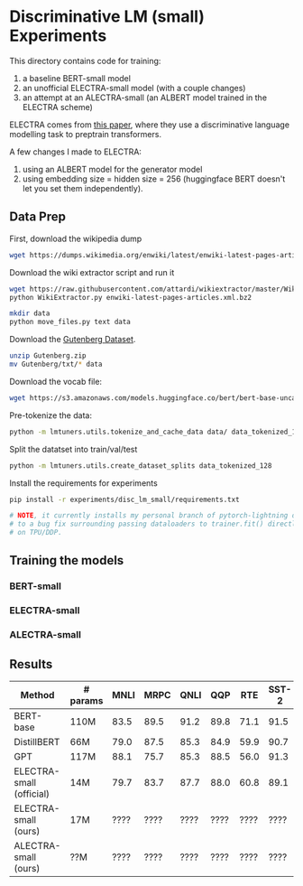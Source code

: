 # Discriminative LM (small) Experiments

This directory contains code for training:

1. a baseline BERT-small model
2. an unofficial ELECTRA-small model (with a couple changes)
3. an attempt at an ALECTRA-small (an ALBERT model trained in the ELECTRA scheme)

ELECTRA comes from [this paper](https://openreview.net/pdf?id=r1xMH1BtvB),
where they use a discriminative language modelling task to preptrain transformers.

A few changes I made to ELECTRA:
1. using an ALBERT model for the generator model
2. using embedding size = hidden size = 256 (huggingface BERT doesn't let you set them independently).

## Data Prep

First, download the wikipedia dump

```sh
wget https://dumps.wikimedia.org/enwiki/latest/enwiki-latest-pages-articles.xml.bz2
```

Download the wiki extractor script and run it

```sh
wget https://raw.githubusercontent.com/attardi/wikiextractor/master/WikiExtractor.py
python WikiExtractor.py enwiki-latest-pages-articles.xml.bz2

mkdir data
python move_files.py text data
```

Download the [Gutenberg Dataset](https://web.eecs.umich.edu/~lahiri/gutenberg_dataset.html).

```sh
unzip Gutenberg.zip
mv Gutenberg/txt/* data
```

Download the vocab file:
```sh
wget https://s3.amazonaws.com/models.huggingface.co/bert/bert-base-uncased-vocab.txt
```

Pre-tokenize the data:
```sh
python -m lmtuners.utils.tokenize_and_cache_data data/ data_tokenized_128/ --tokenizer_path bert-base-uncased-vocab.txt --max_length=128 --n_sentences=40
```

Split the datatset into train/val/test
```sh
python -m lmtuners.utils.create_dataset_splits data_tokenized_128
```

Install the requirements for experiments
```sh
pip install -r experiments/disc_lm_small/requirements.txt

# NOTE, it currently installs my personal branch of pytorch-lightning due
# to a bug fix surrounding passing dataloaders to trainer.fit() directly
# on TPU/DDP.
```

## Training the models

### BERT-small

### ELECTRA-small

### ALECTRA-small

## Results
| Method                   |# params | MNLI | MRPC | QNLI | QQP  | RTE  | SST-2 | STS-B |
|--------------------------|---------|------|------|------|------|------|-------|-------|
| BERT-base                |  110M   | 83.5 | 89.5 | 91.2 | 89.8 | 71.1 | 91.5  | 88.9  |
| DistillBERT              |   66M   | 79.0 | 87.5 | 85.3 | 84.9 | 59.9 | 90.7  | 81.2  |
| GPT                      |   117M  | 88.1 | 75.7 | 85.3 | 88.5 | 56.0 | 91.3  | 80.0  |
| ELECTRA-small (official) |   14M   | 79.7 | 83.7 | 87.7 | 88.0 | 60.8 | 89.1  | 80.3  |
| ELECTRA-small (ours)     |   17M   | ???? | ???? | ???? | ???? | ???? | ????  | ????  |
| ALECTRA-small (ours)     |   ??M   | ???? | ???? | ???? | ???? | ???? | ????  | ????  |